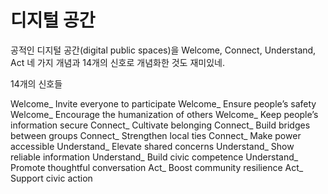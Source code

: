 # 디지털 공간
공적인 디지털 공간(digital public spaces)을 Welcome, Connect, Understand, Act 네 가지 개념과 14개의 신호로 개념화한 것도 재미있네.

14개의 신호들

Welcome_ Invite everyone to participate
Welcome_ Ensure people’s safety
Welcome_ Encourage the humanization of others
Welcome_ Keep people’s information secure
Connect_ Cultivate belonging
Connect_ Build bridges between groups
Connect_ Strengthen local ties
Connect_ Make power accessible
Understand_ Elevate shared concerns
Understand_ Show reliable information
Understand_ Build civic competence
Understand_ Promote thoughtful conversation
Act_ Boost community resilience
Act_ Support civic action